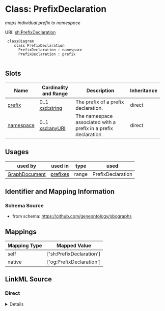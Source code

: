 # Class: PrefixDeclaration
_maps individual prefix to namespace_





URI: [sh:PrefixDeclaration](https://w3id.org/shacl/PrefixDeclaration)


```{mermaid}
 classDiagram
    class PrefixDeclaration
      PrefixDeclaration : namespace
      PrefixDeclaration : prefix
      
```



<!-- no inheritance hierarchy -->


## Slots

| Name | Cardinality and Range | Description | Inheritance |
| ---  | --- | --- | --- |
| [prefix](prefix.md) | 0..1 <br/> [xsd:string](http://www.w3.org/2001/XMLSchema#string) | The prefix of a prefix declaration.  | direct |
| [namespace](namespace.md) | 0..1 <br/> [xsd:anyURI](http://www.w3.org/2001/XMLSchema#anyURI) | The namespace associated with a prefix in a prefix declaration.  | direct |



## Usages

| used by | used in | type | used |
| ---  | --- | --- | --- |
| [GraphDocument](GraphDocument.md) | [prefixes](prefixes.md) | range | PrefixDeclaration |



## Identifier and Mapping Information







### Schema Source


* from schema: https://github.com/geneontology/obographs





## Mappings

| Mapping Type | Mapped Value |
| ---  | ---  |
| self | ['sh:PrefixDeclaration']|join(', ') |
| native | ['og:PrefixDeclaration']|join(', ') |


## LinkML Source

<!-- TODO: investigate https://stackoverflow.com/questions/37606292/how-to-create-tabbed-code-blocks-in-mkdocs-or-sphinx -->

### Direct

<details>
```yaml
name: PrefixDeclaration
description: maps individual prefix to namespace
from_schema: https://github.com/geneontology/obographs
rank: 1000
attributes:
  prefix:
    name: prefix
    description: The prefix of a prefix declaration.
    from_schema: https://github.com/geneontology/obographs
    rank: 1000
    slot_uri: sh:prefix
    range: string
  namespace:
    name: namespace
    description: The namespace associated with a prefix in a prefix declaration.
    from_schema: https://github.com/geneontology/obographs
    rank: 1000
    slot_uri: sh:namespace
    range: uri
class_uri: sh:PrefixDeclaration

```
</details>

### Induced

<details>
```yaml
name: PrefixDeclaration
description: maps individual prefix to namespace
from_schema: https://github.com/geneontology/obographs
rank: 1000
attributes:
  prefix:
    name: prefix
    description: The prefix of a prefix declaration.
    from_schema: https://github.com/geneontology/obographs
    rank: 1000
    slot_uri: sh:prefix
    alias: prefix
    owner: PrefixDeclaration
    domain_of:
    - PrefixDeclaration
    range: string
  namespace:
    name: namespace
    description: The namespace associated with a prefix in a prefix declaration.
    from_schema: https://github.com/geneontology/obographs
    rank: 1000
    slot_uri: sh:namespace
    alias: namespace
    owner: PrefixDeclaration
    domain_of:
    - PrefixDeclaration
    range: uri
class_uri: sh:PrefixDeclaration

```
</details>